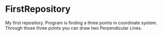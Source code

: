 # FirstRepository
My first repository. Program is finding a three points in coordinate system. Through those three points you can draw two Perpendicular Lines.
